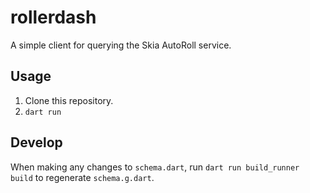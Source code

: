 # rollerdash
A simple client for querying the Skia AutoRoll service.

## Usage

1. Clone this repository.
1. `dart run`

## Develop

When making any changes to `schema.dart`, run `dart run build_runner build` to regenerate `schema.g.dart`.

